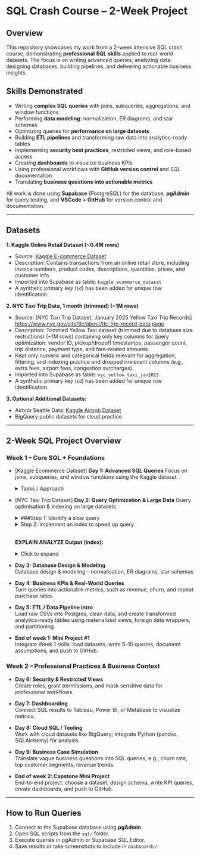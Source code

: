 # SQL Crash Course – 2-Week Project

## Overview

This repository showcases my work from a 2-week intensive SQL crash course, demonstrating **professional SQL skills** applied to real-world datasets.
The focus is on writing advanced queries, analyzing data, designing databases, building pipelines, and delivering actionable business insights. 

## Skills Demonstrated
- Writing **complex SQL queries** with joins, subqueries, aggregations, and window functions
- Performing **data modeling**: normalization, ER diagrams, and star schemas
- Optimizing queries for **performance on large datasets**
- Building **ETL pipelines** and transforming raw data into analytics-ready tables
- Implementing **security best practices**, restricted views, and role-based access
- Creating **dashboards** to visualize business KPIs
- Using professional workflows with **GitHub version control** and SQL documentation
- Translating **business questions into actionable metrics**

All work is done using **Supabase** (PostgreSQL) for the database, **pgAdmin** for query testing, and **VSCode + GitHub** for version control and documentation.  

---

## Datasets

**1. Kaggle Online Retail Dataset (~0.4M rows)**  
- Source: [Kaggle E-commerce Dataset](https://www.kaggle.com/datasets/carrie1/ecommerce-data)  
- Description: Contains transactions from an online retail store, including invoice numbers, product codes, descriptions, quantities, prices, and customer info.  
- Imported into Supabase as table: `kaggle_ecommerce_dataset`  
- A synthetic primary key (`id`) has been added for unique row identification.
  
**2. NYC Taxi Trip Data, 1 month (trimmed) (~1M rows)**
- Source: [NYC Taxi Trip Dataset, January 2025 Yellow Taxi Trip Records] https://www.nyc.gov/site/tlc/about/tlc-trip-record-data.page
- Description: Trimmed Yellow Taxi dataset (trimmed due to database size restrictions) (~1M rows) containing only key columns for query optimization: vendor ID, pickup/dropoff timestamps, passenger count, trip distance, payment type, and fare-related amounts.
- Kept only numeric and categorical fields relevant for aggregation, filtering, and indexing practice and dropped irrelevant columns (e.g., extra fees, airport fees, congestion surcharges).
- Imported into Supabase as table: `nyc_yellow_taxi_jan2025`
- A synthetic primary key (`id`) has been added for unique row identification.

**3. Optional Additional Datasets:**  
- Airbnb Seattle Data: [Kaggle Airbnb Dataset](https://www.kaggle.com/datasets/airbnb/seattle)  
- BigQuery public datasets for cloud practice  

---

## 2-Week SQL Project Overview

### Week 1 – Core SQL + Foundations

- [Kaggle Ecommerce Dataset] **Day 1: Advanced SQL Queries** 
  Focus on joins, subqueries, and window functions using the Kaggle dataset.  
  <details> 
  <summary>Tasks / Approach </summary>
    
    - **Top 5 Loyal Customers Per Year:** aggregation, window functions, time-based analysis<br> 
    - **Top 5 Customers Per Month:** aggregation, window functions, date truncation<br> 
    - **Lowest Revenue Product Per Country:** aggregation, window functions, string aggregation<br>
    - **Customer Purchase A&B:** joins, aggregation, window functions, subqueries
    
  </details>


- [NYC Taxi Trip Dataset] **Day 2: Query Optimization & Large Data**
  Query optimisation & indexing on large datasets

  <details>
    
  <summary> ###Step 1: Identify a slow query</summary>
  
  **Count all trips over or equal to 5 miles with fare ≥ 20 and with a passenger count equal to 4**
  
  **Query**
  ```sql
  SELECT COUNT(id)
  FROM nyc_yellow_taxi_jan2025
  WHERE trip_distance >= 5 AND fare_amount >= 20 AND passenger_count = 4
  ```

   **Observation**
  - This query takes a time of (~0.76 seconds) because it performs a **sequential scan** over all 1M rows.
  - Most rows are filtered out, so the scan is inefficient.<br>
  - (Note: I previously filtered on only trip_distance and fare_amount which caused the index to be slower showing that an index is not always beneficial.)
  
  <br>
  
  **EXPLAIN ANALYZE Output (baseline):**
  <details>
  <summary>Click to expand</summary>
    
  ```
  Gather  (cost=24670.13..24670.24 rows=1 width=8) (actual time=1406.119..1412.717 rows=2 loops=1)
    Workers Planned: 1
    Workers Launched: 1
    Partial Aggregate  (cost=23670.13..23670.14 rows=1 width=8) (actual time=1354.359..1354.359 rows=1 loops=2)
    Parallel Seq Scan on nyc_yellow_taxi_jan2025  (cost=0.00..23670.12 rows=5 width=4) (actual time=362.282..1354.205 rows=233 loops=2)
      Filter: ((trip_distance >= '20'::double precision) AND (fare_amount >= '50'::double precision) AND (passenger_count = 4))
      Rows Removed by Filter: 499767
  Planning Time: 0.141 ms
  Execution Time: 1412.763 ms
  ```
  
  </details>
  
  </details>


  <details>
    
  <summary>Step 2: Implement an index to speed up query</summary>

  **Query**
  ```sql
  CREATE INDEX index_distance__passenger_fare
  ON nyc_yellow_taxi_jan2025(trip_distance, fare_amount, passenger_count)
  ```

  **Observation**
  - This query takes a time of (~0.03 seconds) because it performs a **index scan** over the specified rows.
  </details>

  <br>
  
  **EXPLAIN ANALYZE Output (index):**
  <details>
  <summary>Click to expand</summary>
    
  ```
  Aggregate  (cost=156.15..156.16 rows=1 width=8) (actual time=32.986..32.986 rows=1 loops=1)
    Index Scan using index_distance_passenger_fare on nyc_yellow_taxi_jan2025  (cost=0.42..156.13 rows=8 width=4) (actual time=1.049..32.878 rows=466 loops=1)
    Index Cond: ((trip_distance >= '20'::double precision) AND (fare_amount >= '50'::double precision) AND (passenger_count = 4))
  Planning Time: 9.221 ms
  Execution Time: 34.354 ms
  ```


- **Day 3: Database Design & Modeling**  
  Database design & modeling - normalisation, ER diagrams, star schemas  

- **Day 4: Business KPIs & Real-World Queries**  
  Turn queries into actionable metrics, such as revenue, churn, and repeat purchase rates.  

- **Day 5: ETL / Data Pipeline Intro**  
  Load raw CSVs into Postgres, clean data, and create transformed analytics-ready tables using materialized views, foreign data wrappers, and partitioning.  
  
- **End of week 1: Mini Project #1**  
  Integrate Week 1 skills: load datasets, write 5–10 queries, document assumptions, and push to GitHub.  

### Week 2 – Professional Practices & Business Context

- **Day 6: Security & Restricted Views**  
  Create roles, grant permissions, and mask sensitive data for professional workflows.  

- **Day 7: Dashboarding**  
  Connect SQL results to Tableau, Power BI, or Metabase to visualize metrics.  

- **Day 8: Cloud SQL / Tooling**  
  Work with cloud datasets like BigQuery; integrate Python (pandas, SQLAlchemy) for analysis.  

- **Day 9: Business Case Simulation**  
  Translate vague business questions into SQL queries, e.g., churn rate, top customer segments, revenue trends.  
  
- **End of week 2: Capstone Mini Project**  
  End-to-end project: choose a dataset, design schema, write KPI queries, create dashboards, and push to GitHub.  

---

## How to Run Queries

1. Connect to the Supabase database using **pgAdmin**.  
2. Open SQL scripts from the `sql/` folder.  
3. Execute queries in pgAdmin or Supabase SQL Editor.  
4. Save results or take screenshots to include in `dashboards/`.  


